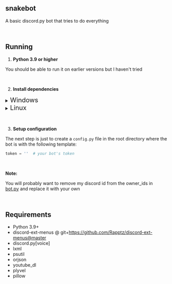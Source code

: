 ## snakebot
A basic discord.py bot that tries to do everything

&nbsp;

## Running

1. **Python 3.9 or higher**

You should be able to run it on earlier versions but I haven't tried

&nbsp;

2. **Install dependencies**

<details>
<summary><span style="font-size:1.43em;">Windows</span></summary>

`pip install -U -r requirements.txt`
or
`poetry install`

On windows you will also need plyvel-win32

`pip install plyvel-win32`

</details>

<details>

<summary><span style="font-size:1.43em;">Linux</span></summary>

`pip install -U -r requirements.txt` or `pip3 install -U -r requirements.txt`

On linux you will need plyvel

`pip install plyvel`

If it fails to install on Debian or Ubuntu try `apt-get install libleveldb1v5 libleveldb-dev`

</details>

&nbsp;

3. **Setup configuration**

The next step is just to create a `config.py` file in the root directory where
the bot is with the following template:

```py
token = ''  # your bot's token
```

&nbsp;

**Note:**

You will probably want to remove my discord id from the owner_ids in [bot.py](/bot.py#L30) and replace it with your own

&nbsp;

## Requirements

- Python 3.9+
- discord-ext-menus @ git+https://github.com/Rapptz/discord-ext-menus@master
- discord.py[voice]
- lxml
- psutil
- orjson
- youtube_dl
- plyvel
- pillow
